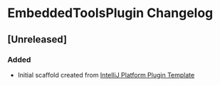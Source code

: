 <!-- Keep a Changelog guide -> https://keepachangelog.com -->

# EmbeddedToolsPlugin Changelog

## [Unreleased]
### Added
- Initial scaffold created from [IntelliJ Platform Plugin Template](https://github.com/JetBrains/intellij-platform-plugin-template)
